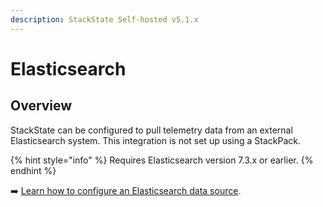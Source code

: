 ```yaml
---
description: StackState Self-hosted v5.1.x 
---
```


# Elasticsearch

## Overview

StackState can be configured to pull telemetry data from an external Elasticsearch system. This integration is not set up using a StackPack. 

{% hint style="info" %}
Requires Elasticsearch version 7.3.x or earlier.
{% endhint %}

➡️ [Learn how to configure an Elasticsearch data source](/configure/telemetry/data-sources/elasticsearch.md).
